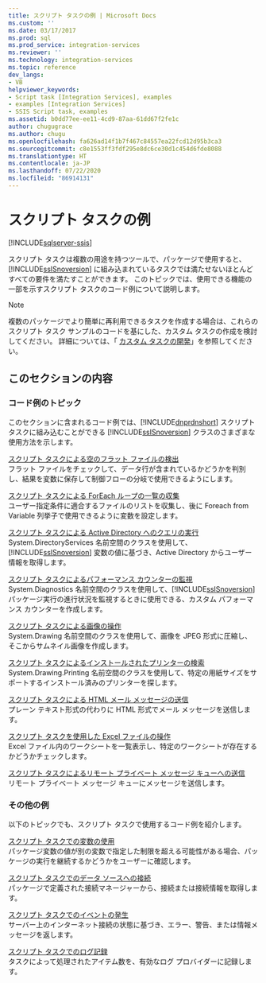 ```yaml
---
title: スクリプト タスクの例 | Microsoft Docs
ms.custom: ''
ms.date: 03/17/2017
ms.prod: sql
ms.prod_service: integration-services
ms.reviewer: ''
ms.technology: integration-services
ms.topic: reference
dev_langs:
- VB
helpviewer_keywords:
- Script task [Integration Services], examples
- examples [Integration Services]
- SSIS Script task, examples
ms.assetid: b0dd77ee-ee11-4cd9-87aa-61dd67f2fe1c
author: chugugrace
ms.author: chugu
ms.openlocfilehash: fa626ad14f1b7f467c84557ea22fcd12d95b3ca3
ms.sourcegitcommit: c8e1553ff3fdf295e8dc6ce30d1c454d6fde8088
ms.translationtype: HT
ms.contentlocale: ja-JP
ms.lasthandoff: 07/22/2020
ms.locfileid: "86914131"
---
```

# <a name="script-task-examples"></a>スクリプト タスクの例

[!INCLUDE[sqlserver-ssis](../../includes/applies-to-version/sqlserver-ssis.md)]


  スクリプト タスクは複数の用途を持つツールで、パッケージで使用すると、[!INCLUDE[ssISnoversion](../../includes/ssisnoversion-md.md)] に組み込まれているタスクでは満たせないほとんどすべての要件を満たすことができます。 このトピックでは、使用できる機能の一部を示すスクリプト タスクのコード例について説明します。  
  
> [!NOTE]  
>  複数のパッケージでより簡単に再利用できるタスクを作成する場合は、これらのスクリプト タスク サンプルのコードを基にした、カスタム タスクの作成を検討してください。 詳細については、「 [カスタム タスクの開発](../../integration-services/extending-packages-custom-objects/task/developing-a-custom-task.md)」を参照してください。  
  
## <a name="in-this-section"></a>このセクションの内容  
  
### <a name="example-topics"></a>コード例のトピック  
 このセクションに含まれるコード例では、[!INCLUDE[dnprdnshort](../../includes/dnprdnshort-md.md)] スクリプト タスクに組み込むことができる [!INCLUDE[ssISnoversion](../../includes/ssisnoversion-md.md)] クラスのさまざまな使用方法を示します。  
  
 [スクリプト タスクによる空のフラット ファイルの検出](../../integration-services/extending-packages-scripting-task-examples/detecting-an-empty-flat-file-with-the-script-task.md)  
 フラット ファイルをチェックして、データ行が含まれているかどうかを判別し、結果を変数に保存して制御フローの分岐で使用できるようにします。  
  
 [スクリプト タスクによる ForEach ループの一覧の収集](../../integration-services/extending-packages-scripting-task-examples/gathering-a-list-for-the-foreach-loop-with-the-script-task.md)  
 ユーザー指定条件に適合するファイルのリストを収集し、後に Foreach from Variable 列挙子で使用できるように変数を設定します。  
  
 [スクリプト タスクによる Active Directory へのクエリの実行](../../integration-services/extending-packages-scripting-task-examples/querying-the-active-directory-with-the-script-task.md)  
 System.DirectoryServices 名前空間のクラスを使用して、[!INCLUDE[ssISnoversion](../../includes/ssisnoversion-md.md)] 変数の値に基づき、Active Directory からユーザー情報を取得します。  
  
 [スクリプト タスクによるパフォーマンス カウンターの監視](../../integration-services/extending-packages-scripting-task-examples/monitoring-performance-counters-with-the-script-task.md)  
 System.Diagnostics 名前空間のクラスを使用して、[!INCLUDE[ssISnoversion](../../includes/ssisnoversion-md.md)] パッケージ実行の進行状況を監視するときに使用できる、カスタム パフォーマンス カウンターを作成します。  
  
 [スクリプト タスクによる画像の操作](../../integration-services/extending-packages-scripting-task-examples/working-with-images-with-the-script-task.md)  
 System.Drawing 名前空間のクラスを使用して、画像を JPEG 形式に圧縮し、そこからサムネイル画像を作成します。  
  
 [スクリプト タスクによるインストールされたプリンターの検索](../../integration-services/extending-packages-scripting-task-examples/finding-installed-printers-with-the-script-task.md)  
 System.Drawing.Printing 名前空間のクラスを使用して、特定の用紙サイズをサポートするインストール済みのプリンターを探します。  
  
 [スクリプト タスクによる HTML メール メッセージの送信](../../integration-services/extending-packages-scripting-task-examples/sending-an-html-mail-message-with-the-script-task.md)  
 プレーン テキスト形式の代わりに HTML 形式でメール メッセージを送信します。  
  
 [スクリプト タスクを使用した Excel ファイルの操作](../../integration-services/extending-packages-scripting-task-examples/working-with-excel-files-with-the-script-task.md)  
 Excel ファイル内のワークシートを一覧表示し、特定のワークシートが存在するかどうかチェックします。  
  
 [スクリプト タスクによるリモート プライベート メッセージ キューへの送信](../../integration-services/extending-packages-scripting-task-examples/sending-to-a-remote-private-message-queue-with-the-script-task.md)  
 リモート プライベート メッセージ キューにメッセージを送信します。  
  
### <a name="other-examples"></a>その他の例  
 以下のトピックでも、スクリプト タスクで使用するコード例を紹介します。  
  
 [スクリプト タスクでの変数の使用](../../integration-services/extending-packages-scripting/task/using-variables-in-the-script-task.md)  
 パッケージ変数の値が別の変数で指定した制限を超える可能性がある場合、パッケージの実行を継続するかどうかをユーザーに確認します。  
  
 [スクリプト タスクでのデータ ソースへの接続](../../integration-services/extending-packages-scripting/task/connecting-to-data-sources-in-the-script-task.md)  
 パッケージで定義された接続マネージャーから、接続または接続情報を取得します。  
  
 [スクリプト タスクでのイベントの発生](../../integration-services/extending-packages-scripting/task/raising-events-in-the-script-task.md)  
 サーバー上のインターネット接続の状態に基づき、エラー、警告、または情報メッセージを返します。  
  
 [スクリプト タスクでのログ記録](../../integration-services/extending-packages-scripting/task/logging-in-the-script-task.md)  
 タスクによって処理されたアイテム数を、有効なログ プロバイダーに記録します。  
  
  
